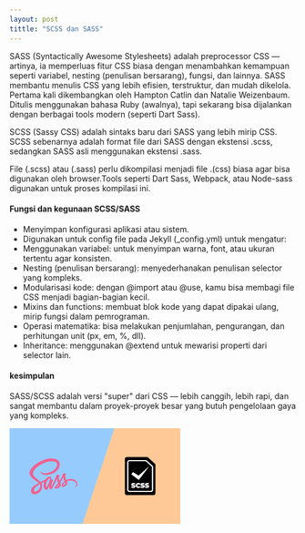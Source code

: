 ```yaml
---
layout: post
tittle: "SCSS dan SASS"
---
```


SASS (Syntactically Awesome Stylesheets) adalah preprocessor CSS — artinya, ia memperluas fitur CSS biasa dengan menambahkan kemampuan seperti variabel, nesting (penulisan bersarang), fungsi, dan lainnya. SASS membantu menulis CSS yang lebih efisien, terstruktur, dan mudah dikelola.
Pertama kali dikembangkan oleh Hampton Catlin dan Natalie Weizenbaum.
Ditulis menggunakan bahasa Ruby (awalnya), tapi sekarang bisa dijalankan dengan berbagai tools modern (seperti Dart Sass).

SCSS (Sassy CSS) adalah sintaks baru dari SASS yang lebih mirip CSS. SCSS sebenarnya adalah format file dari SASS dengan ekstensi .scss, sedangkan SASS asli menggunakan ekstensi .sass.

 File (.scss) atau (.sass) perlu dikompilasi menjadi file .(css) biasa agar bisa digunakan oleh browser.Tools seperti Dart Sass, Webpack, atau Node-sass digunakan untuk proses kompilasi ini.

<h4>Fungsi dan kegunaan SCSS/SASS</h4>
<ul type="disc">
    <li>Menyimpan konfigurasi aplikasi atau sistem.</li>
    <li>Digunakan untuk config file pada Jekyll (_config.yml) untuk mengatur:</li>
    <li>Menggunakan variabel: untuk menyimpan warna, font, atau ukuran tertentu agar konsisten.</li>
    <li>Nesting (penulisan bersarang): menyederhanakan penulisan selector yang kompleks.</li>
    <li>Modularisasi kode: dengan @import atau @use, kamu bisa membagi file CSS menjadi bagian-bagian kecil.</li>
    <li>Mixins dan functions: membuat blok kode yang dapat dipakai ulang, mirip fungsi dalam pemrograman.</li>
    <li>Operasi matematika: bisa melakukan penjumlahan, pengurangan, dan perhitungan unit (px, em, %, dll).</li>
    <li>Inheritance: menggunakan @extend untuk mewarisi properti dari selector lain.</li>
</ul>
<h4>kesimpulan</h4>
SASS/SCSS adalah versi "super" dari CSS — lebih canggih, lebih rapi, dan sangat membantu dalam proyek-proyek besar yang butuh pengelolaan gaya yang kompleks.

![SCSS dan SASS](/assets/images/gambar-6.png)